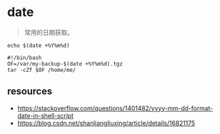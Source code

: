 # date
> 常用的日期获取。

~~~
echo $(date +%Y%m%d)
~~~

```shell
#!/bin/bash          
OF=/var/my-backup-$(date +%Y%m%d).tgz
tar -cZf $OF /home/me/
```

## resources
- https://stackoverflow.com/questions/1401482/yyyy-mm-dd-format-date-in-shell-script
- https://blog.csdn.net/shanliangliuxing/article/details/16821175
